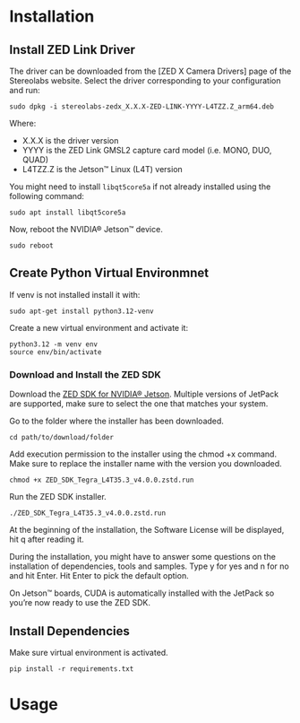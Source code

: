 # Installation

## Install ZED Link Driver
The driver can be downloaded from the [ZED X Camera Drivers] page of the Stereolabs website. Select the driver corresponding to your configuration and run:

```
sudo dpkg -i stereolabs-zedx_X.X.X-ZED-LINK-YYYY-L4TZZ.Z_arm64.deb
```

Where:

 - X.X.X is the driver version
 - YYYY is the ZED Link GMSL2 capture card model (i.e. MONO, DUO, QUAD)
 - L4TZZ.Z is the Jetson™ Linux (L4T) version

 You might need to install `libqt5core5a` if not already installed using the following command:

 ```
 sudo apt install libqt5core5a
 ```

Now, reboot the NVIDIA® Jetson™ device.

```
sudo reboot
```

## Create Python Virtual Environmnet

If venv is not installed install it with:

```
sudo apt-get install python3.12-venv
```

Create a new virtual environment and activate it:

```
python3.12 -m venv env
source env/bin/activate
```

### Download and Install the ZED SDK

Download the [ZED SDK for NVIDIA® Jetson](https://www.stereolabs.com/developers/release). Multiple versions of JetPack are supported, make sure to select the one that matches your system.

Go to the folder where the installer has been downloaded.

```
cd path/to/download/folder
```

Add execution permission to the installer using the chmod +x command. Make sure to replace the installer name with the version you downloaded.

```
chmod +x ZED_SDK_Tegra_L4T35.3_v4.0.0.zstd.run
```

Run the ZED SDK installer.

```
./ZED_SDK_Tegra_L4T35.3_v4.0.0.zstd.run
```

At the beginning of the installation, the Software License will be displayed, hit q after reading it.

During the installation, you might have to answer some questions on the installation of dependencies, tools and samples. Type y for yes and n for no and hit Enter. Hit Enter to pick the default option.

On Jetson™ boards, CUDA is automatically installed with the JetPack so you’re now ready to use the ZED SDK.

## Install Dependencies

Make sure virtual environment is activated.

```
pip install -r requirements.txt
```

# Usage
